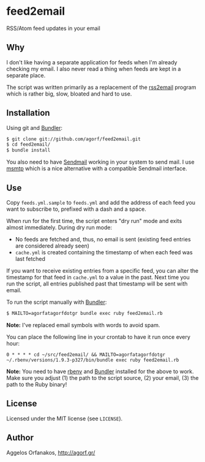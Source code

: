 # feed2email

RSS/Atom feed updates in your email

## Why

I don't like having a separate application for feeds when I'm already checking
my email. I also never read a thing when feeds are kept in a separate place.

The script was written primarily as a replacement of the [rss2email][] program
which is rather big, slow, bloated and hard to use.

[rss2email]: http://www.allthingsrss.com/rss2email/

## Installation

Using git and [Bundler][]:

~~~ sh
$ git clone git://github.com/agorf/feed2email.git
$ cd feed2email/
$ bundle install
~~~

You also need to have [Sendmail][] working in your system to send mail. I use
[msmtp][] which is a nice alternative with a compatible Sendmail interface.

[Bundler]: http://gembundler.com/
[Sendmail]: http://en.wikipedia.org/wiki/Sendmail
[msmtp]: http://msmtp.sourceforge.net/

## Use

Copy `feeds.yml.sample` to `feeds.yml` and add the address of each feed you want
to subscribe to, prefixed with a dash and a space.

When run for the first time, the script enters "dry run" mode and exits almost
immediately. During dry run mode:

* No feeds are fetched and, thus, no email is sent (existing feed entries are
  considered already seen)
* `cache.yml` is created containing the timestamp of when each feed was last
  fetched

If you want to receive existing entries from a specific feed, you can alter the
timestamp for that feed in `cache.yml` to a value in the past. Next time you run
the script, all entries published past that timestamp will be sent with email.

To run the script manually with [Bundler][]:

~~~ sh
$ MAILTO=agorfatagorfdotgr bundle exec ruby feed2email.rb
~~~

**Note:** I've replaced email symbols with words to avoid spam.

You can place the following line in your crontab to have it run once every hour:

    0 * * * * cd ~/src/feed2email/ && MAILTO=agorfatagorfdotgr ~/.rbenv/versions/1.9.3-p327/bin/bundle exec ruby feed2email.rb

**Note:** You need to have [rbenv][] and [Bundler][] installed for the above to
work. Make sure you adjust (1) the path to the script source, (2) your email,
(3) the path to the Ruby binary!

[rbenv]: https://github.com/sstephenson/rbenv

## License

Licensed under the MIT license (see `LICENSE`).

## Author

Aggelos Orfanakos, <http://agorf.gr/>
